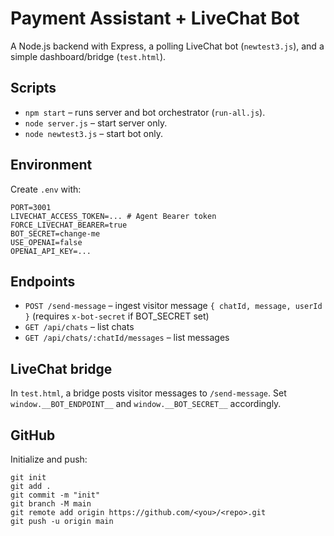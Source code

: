 # Payment Assistant + LiveChat Bot

A Node.js backend with Express, a polling LiveChat bot (`newtest3.js`), and a simple dashboard/bridge (`test.html`).

## Scripts
- `npm start` – runs server and bot orchestrator (`run-all.js`).
- `node server.js` – start server only.
- `node newtest3.js` – start bot only.

## Environment
Create `.env` with:
```
PORT=3001
LIVECHAT_ACCESS_TOKEN=... # Agent Bearer token
FORCE_LIVECHAT_BEARER=true
BOT_SECRET=change-me
USE_OPENAI=false
OPENAI_API_KEY=...
```

## Endpoints
- `POST /send-message` – ingest visitor message `{ chatId, message, userId }` (requires `x-bot-secret` if BOT_SECRET set)
- `GET /api/chats` – list chats
- `GET /api/chats/:chatId/messages` – list messages

## LiveChat bridge
In `test.html`, a bridge posts visitor messages to `/send-message`. Set `window.__BOT_ENDPOINT__` and `window.__BOT_SECRET__` accordingly.

## GitHub
Initialize and push:
```
git init
git add .
git commit -m "init"
git branch -M main
git remote add origin https://github.com/<you>/<repo>.git
git push -u origin main
```
